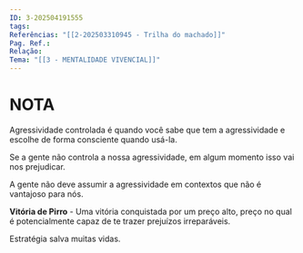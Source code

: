 ```yaml
---
ID: 3-202504191555
tags: 
Referências: "[[2-202503310945 - Trilha do machado]]"
Pag. Ref.: 
Relação: 
Tema: "[[3 - MENTALIDADE VIVENCIAL]]"
---
```

# NOTA 

Agressividade controlada é quando você sabe que tem a agressividade e escolhe de forma consciente quando usá-la.

Se a gente não controla a nossa agressividade, em algum momento isso vai nos prejudicar.

A gente não deve assumir a agressividade em contextos que não é vantajoso para nós.

**Vitória de Pirro** - Uma vitória conquistada por um preço alto, preço no qual é potencialmente capaz de te trazer prejuízos irreparáveis.

Estratégia salva muitas vidas.